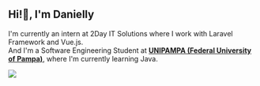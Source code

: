 

<!--
**DaniellyCN/DaniellyCN** is a ✨ _special_ ✨ repository because its `README.md` (this file) appears on your GitHub profile.

Here are some ideas to get you started:

- 🔭 I’m currently working on ...
- 🌱 I’m currently learning ...
- 👯 I’m looking to collaborate on ...
- 🤔 I’m looking for help with ...
- 💬 Ask me about ...
- 📫 How to reach me: ...
- 😄 Pronouns: ...
- ⚡ Fun fact: ...
-->


<h2>Hi!👋, I'm Danielly</h2>

<p>I'm currently an intern at 2Day IT Solutions where I work with Laravel Framework and Vue.js. <br/> And I'm a Software Engineering Student at <strong><a href="#">UNIPAMPA (Federal University of Pampa)</a></strong>, where I'm currently learning Java. </p> 


<img src="https://img.shields.io/static/v1?label=&message=Linkedin&style=for-the-badge&logo=linkedin&color=0e76a8&link=http://left&link=https://www.linkedin.com/in/danielly-neves-437538239/" />


